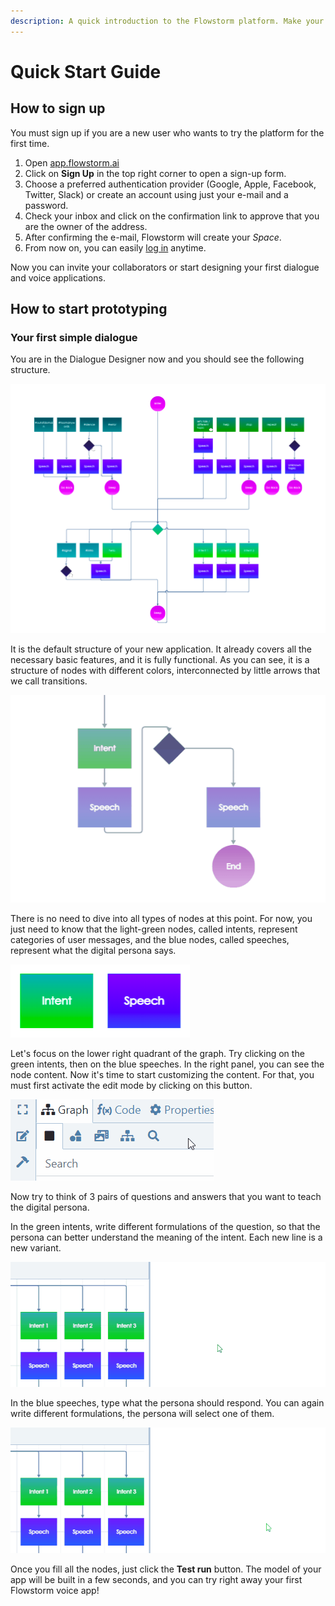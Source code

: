 ```yaml
---
description: A quick introduction to the Flowstorm platform. Make your first steps!
---
```


# Quick Start Guide

## How to sign up

You must sign up if you are a new user who wants to try the platform for the first time.

1. Open [app.flowstorm.ai](https://app.flowstorm.ai/)
2. Click on **Sign Up** in the top right corner to open a sign-up form.
3. Choose a preferred authentication provider \(Google, Apple, Facebook, Twitter, Slack\) or create an account using just your e-mail and a password.
4. Check your inbox and click on the confirmation link to approve that you are the owner of the address.
5. After confirming the e-mail, Flowstorm will create your _Space_.
6. From now on, you can easily [log in](https://promethist.app/#!/login) anytime.

Now you can invite your collaborators or start designing your first dialogue and voice applications.

## How to start prototyping

### Your first simple dialogue

You are in the Dialogue Designer now and you should see the following structure.

![](.gitbook/assets/snimek-obrazovky-2021-05-27-v-15.43.35.png)

It is the default structure of your new application. It already covers all the necessary basic features, and it is fully functional. As you can see, it is a structure of nodes with different colors, interconnected by little arrows that we call transitions.

![](.gitbook/assets/flow.gif)

There is no need to dive into all types of nodes at this point. For now, you just need to know that the light-green nodes, called intents, represent categories of user messages, and the blue nodes, called speeches, represent what the digital persona says.

![](.gitbook/assets/snimek-obrazovky-2021-05-27-v-16.09.31.png)



Let's focus on the lower right quadrant of the graph. Try clicking on the green intents, then on the blue speeches. In the right panel, you can see the node content. Now it's time to start customizing the content. For that, you must first activate the edit mode by clicking on this button.

![](.gitbook/assets/edit.gif)

Now try to think of 3 pairs of questions and answers that you want to teach the digital persona.

In the green intents, write different formulations of the question, so that the persona can better understand the meaning of the intent. Each new line is a new variant.

![Questions](.gitbook/assets/intentsss.gif)

In the blue speeches, type what the persona should respond. You can again write different formulations, the persona will select one of them.

![Answers](.gitbook/assets/speechessss.gif)

Once you fill all the nodes, just click the **Test run** button. The model of your app will be built in a few seconds, and you can try right away your first Flowstorm voice app!



